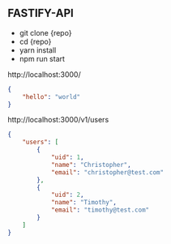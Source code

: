 ## FASTIFY-API

* git clone {repo}
* cd {repo}
* yarn install
* npm run start

http://localhost:3000/
```json
{
    "hello": "world"
}
```

http://localhost:3000/v1/users
```json
{
    "users": [
        {
            "uid": 1,
            "name": "Christopher",
            "email": "christopher@test.com"
        },
        {
            "uid": 2,
            "name": "Timothy",
            "email": "timothy@test.com"
        }
    ]
}
```